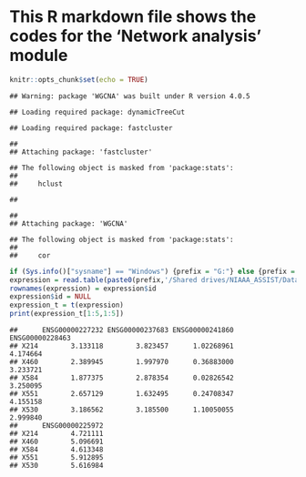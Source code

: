 This R markdown file shows the codes for the ‘Network analysis’ module
================

``` r
knitr::opts_chunk$set(echo = TRUE)
```

    ## Warning: package 'WGCNA' was built under R version 4.0.5

    ## Loading required package: dynamicTreeCut

    ## Loading required package: fastcluster

    ## 
    ## Attaching package: 'fastcluster'

    ## The following object is masked from 'package:stats':
    ## 
    ##     hclust

    ## 

    ## 
    ## Attaching package: 'WGCNA'

    ## The following object is masked from 'package:stats':
    ## 
    ##     cor

``` r
if (Sys.info()["sysname"] == "Windows") {prefix = "G:"} else {prefix = "/Volumes/GoogleDrive"}
expression = read.table(paste0(prefix,'/Shared drives/NIAAA_ASSIST/Data/kapoor_expression.txt'), header = TRUE)
rownames(expression) = expression$id
expression$id = NULL
expression_t = t(expression)
print(expression_t[1:5,1:5])
```

    ##      ENSG00000227232 ENSG00000237683 ENSG00000241860 ENSG00000228463
    ## X214        3.133118        3.823457      1.02268961        4.174664
    ## X460        2.389945        1.997970      0.36883000        3.233721
    ## X584        1.877375        2.878354      0.02826542        3.250095
    ## X551        2.657129        1.632495      0.24708347        4.155158
    ## X530        3.186562        3.185500      1.10050055        2.999840
    ##      ENSG00000225972
    ## X214        4.721111
    ## X460        5.096691
    ## X584        4.613348
    ## X551        5.912895
    ## X530        5.616984
